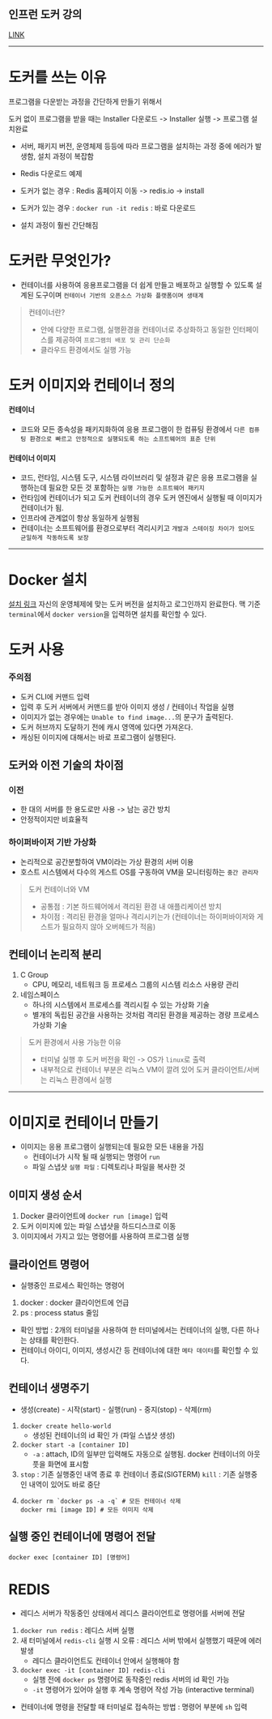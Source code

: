 ## 인프런 도커 강의
[LINK](https://www.inflearn.com/course/%EB%94%B0%EB%9D%BC%ED%95%98%EB%A9%B0-%EB%B0%B0%EC%9A%B0%EB%8A%94-%EB%8F%84%EC%BB%A4-ci)

---
# 도커를 쓰는 이유
프로그램을 다운받는 과정을 간단하게 만들기 위해서

도커 없이 프로그램을 받을 때는
Installer 다운로드 -> Installer 실행 -> 프로그램 설치완료
- 서버, 패키지 버전, 운영체제 등등에 따라 프로그램을 설치하는 과정 중에 에러가 발생함, 설치 과정이 복잡함

- Redis 다운로드 예제
- 도커가 없는 경우 :  Redis 홈페이지 이동 -> redis.io -> install
- 도커가 있는 경우 : `docker run -it redis` : 바로 다운로드
- 설치 과정이 훨씬 간단해짐

# 도커란 무엇인가?
- 컨테이너를 사용하여 응용프로그램을 더 쉽게 만들고 배포하고 실행할 수 있도록 설계된 도구이며 `컨테이너 기반의 오픈소스 가상화 플랫폼이며 생태계`

> 컨테이너란?
> - 안에 다양한 프로그램, 실행환경을 컨테이너로 추상화하고 동일한 인터페이스를 제공하여 `프로그램의 배포 및 관리 단순화`
> - 클라우드 환경에서도 실행 가능


# 도커 이미지와 컨테이너 정의
#### 컨테이너
- 코드와 모든 종속성을 패키지화하여 응용 프로그램이 한 컴퓨팅 환경에서 `다른 컴퓨팅 환경으로 빠르고 안정적으로 실행되도록 하는 소프트웨어의 표준 단위`

#### 컨테이너 이미지
- 코드, 런타임, 시스템 도구, 시스템 라이브러리 및 설정과 같은 응용 프로그램을 실행하는데 필요한 모든 것 포함하는 `실행 가능한 소프트웨어 패키지`
- 런타임에 컨테이너가 되고 도커 컨테이너의 경우 도커 엔진에서 실행될 때 이미지가 컨테이너가 됨.
- 인프라에 관계없이 항상 동일하게 실행됨
- 컨테이너는 소프트웨어를 환경으로부터 격리시키고 `개발과 스테이징 차이가 있어도 균일하게 작동하도록 보장`

---

# Docker 설치
[설치 링크](docker.com)
자신의 운영체제에 맞는 도커 버전을 설치하고 로그인까지 완료한다.
맥 기준 `terminal`에서 `docker version`을 입력하면 설치를 확인할 수 있다.

# 도커 사용
### 주의점
- 도커 CLI에 커맨드 입력
- 입력 후 도커 서버에서 커맨드를 받아 이미지 생성 / 컨테이너 작업을 실행
- 이미지가 없는 경우에는 `Unable to find image...`의 문구가 출력된다.
- 도커 허브까지 도달하기 전에 캐시 영역에 있다면 가져온다.
- 캐싱된 이미지에 대해서는 바로 프로그램이 실행된다.

## 도커와 이전 기술의 차이점
### 이전
- 한 대의 서버를 한 용도로만 사용 -> 남는 공간 방치
- 안정적이지만 비효율적

### 하이퍼바이저 기반 가상화
- 논리적으로 공간분할하여 VM이라는 가상 환경의 서버 이용
- 호스트 시스템에서 다수의 게스트 OS를 구동하여 VM을 모니터링하는 `중간 관리자`

> 도커 컨테이너와 VM
> - 공통점 : 기본 하드웨어에서 격리된 환경 내 애플리케이션 방치
> - 차이점 : 격리된 환경을 얼마나 격리시키는가 (컨테이너는 하이퍼바이저와 게스트가 필요하지 않아 오버헤드가 적음)

## 컨테이너 논리적 분리
1. C Group
   - CPU, 메모리, 네트워크 등 프로세스 그룹의 시스템 리소스 사용량 관리
2. 네임스페이스
   - 하나의 시스템에서 프로세스를 격리시킬 수 있는 가상화 기술
   - 별개의 독립된 공간을 사용하는 것처럼 격리된 환경을 제공하는 경량 프로세스 가상화 기술

> 도커 환경에서 사용 가능한 이유
> - 터미널 실행 후 도커 버전을 확인 -> OS가 `linux`로 출력
> - 내부적으로 컨테이너 부분은 리눅스 VM이 깔려 있어 도커 클라이언트/서버는 리눅스 환경에서 실행 

---

# 이미지로 컨테이너 만들기
- 이미지는 응용 프로그램이 실행되는데 필요한 모든 내용을 가짐
  - 컨테이너가 시작 될 때 실행되는 명령어 `run`
  - 파일 스냅샷 `실행 파일` : 디렉토리나 파일을 복사한 것


## 이미지 생성 순서
1. Docker 클라이언트에 `docker run [image]` 입력
2. 도커 이미지에 있는 파일 스냅샷을 하드디스크로 이동
3. 이미지에서 가지고 있는 명령어를 사용하여 프로그램 실행

## 클라이언트 명령어
- 실행중인 프로세스 확인하는 명령어
1. docker : docker 클라이언트에 언급
2. ps : process status 줄임

- 확인 방법 : 2개의 터미널을 사용하여 한 터미널에서는 컨테이너의 실행, 다른 하나는 상태를 확인한다.
- 컨테이너 아이디, 이미지, 생성시간 등 컨테이너에 대한 `메타 데이터`를 확인할 수 있다.

## 컨테이너 생명주기
- 생성(create) - 시작(start) - 실행(run) - 중지(stop) - 삭제(rm)

1. `docker create hello-world`
   - 생성된 컨테이너의 id 확인 가 (파일 스냅샷 생성)
2. `docker start -a [container ID]`
   - `-a` : attach, ID의 일부만 입력해도 자동으로 실행됨. docker 컨테이너의 아웃풋을 화면에 표시함
3. `stop` : 기존 실행중인 내역 종료 후 컨테이너 종료(SIGTERM) `kill` : 기존 실행중인 내역이 있어도 바로 중단
4. ```shell
   docker rm `docker ps -a -q` # 모든 컨테이너 삭제
   docker rmi [image ID] # 모든 이미지 삭제
   ```
   
## 실행 중인 컨테이너에 명령어 전달
`docker exec [container ID] [명령어]`

# REDIS
- 레디스 서버가 작동중인 상태에서 레디스 클라이언트로 명령어를 서버에 전달

1. `docker run redis` : 레디스 서버 실행
2. 새 터미널에서 `redis-cli` 실행 시 오류 : 레디스 서버 밖에서 실행했기 때문에 에러 발생
   - 레디스 클라이언트도 컨테이너 안에서 실행해야 함
3. `docker exec -it [container ID] redis-cli`
   - 실행 전에 `docker ps` 명령어로 동작중인 redis 서버의 id 확인 가능
   - `-it` 명령어가 있어야 실행 후 계속 명령어 작성 가능 (interactive terminal)
- 컨테이너에 명령을 전달할 때 터미널로 접속하는 방법 : 명령어 부분에 `sh` 입력


   